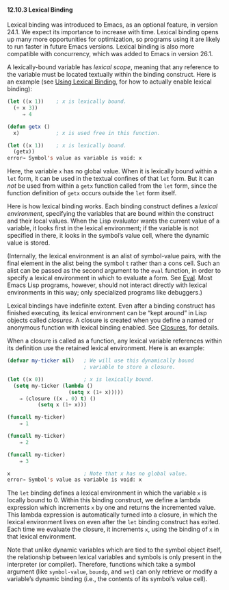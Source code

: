 

#### 12.10.3 Lexical Binding

Lexical binding was introduced to Emacs, as an optional feature, in version 24.1. We expect its importance to increase with time. Lexical binding opens up many more opportunities for optimization, so programs using it are likely to run faster in future Emacs versions. Lexical binding is also more compatible with concurrency, which was added to Emacs in version 26.1.

A lexically-bound variable has *lexical scope*, meaning that any reference to the variable must be located textually within the binding construct. Here is an example (see [Using Lexical Binding](Using-Lexical-Binding.html), for how to actually enable lexical binding):

```lisp
(let ((x 1))    ; x is lexically bound.
  (+ x 3))
     ⇒ 4

(defun getx ()
  x)            ; x is used free in this function.

(let ((x 1))    ; x is lexically bound.
  (getx))
error→ Symbol's value as variable is void: x
```

Here, the variable `x` has no global value. When it is lexically bound within a `let` form, it can be used in the textual confines of that `let` form. But it can *not* be used from within a `getx` function called from the `let` form, since the function definition of `getx` occurs outside the `let` form itself.

Here is how lexical binding works. Each binding construct defines a *lexical environment*, specifying the variables that are bound within the construct and their local values. When the Lisp evaluator wants the current value of a variable, it looks first in the lexical environment; if the variable is not specified in there, it looks in the symbol’s value cell, where the dynamic value is stored.

(Internally, the lexical environment is an alist of symbol-value pairs, with the final element in the alist being the symbol `t` rather than a cons cell. Such an alist can be passed as the second argument to the `eval` function, in order to specify a lexical environment in which to evaluate a form. See [Eval](Eval.html). Most Emacs Lisp programs, however, should not interact directly with lexical environments in this way; only specialized programs like debuggers.)

Lexical bindings have indefinite extent. Even after a binding construct has finished executing, its lexical environment can be “kept around” in Lisp objects called *closures*. A closure is created when you define a named or anonymous function with lexical binding enabled. See [Closures](Closures.html), for details.

When a closure is called as a function, any lexical variable references within its definition use the retained lexical environment. Here is an example:

```lisp
(defvar my-ticker nil)   ; We will use this dynamically bound
                         ; variable to store a closure.

(let ((x 0))             ; x is lexically bound.
  (setq my-ticker (lambda ()
                    (setq x (1+ x)))))
    ⇒ (closure ((x . 0) t) ()
          (setq x (1+ x)))

(funcall my-ticker)
    ⇒ 1

(funcall my-ticker)
    ⇒ 2

(funcall my-ticker)
    ⇒ 3

x                        ; Note that x has no global value.
error→ Symbol's value as variable is void: x
```

The `let` binding defines a lexical environment in which the variable `x` is locally bound to 0. Within this binding construct, we define a lambda expression which increments `x` by one and returns the incremented value. This lambda expression is automatically turned into a closure, in which the lexical environment lives on even after the `let` binding construct has exited. Each time we evaluate the closure, it increments `x`, using the binding of `x` in that lexical environment.

Note that unlike dynamic variables which are tied to the symbol object itself, the relationship between lexical variables and symbols is only present in the interpreter (or compiler). Therefore, functions which take a symbol argument (like `symbol-value`, `boundp`, and `set`) can only retrieve or modify a variable’s dynamic binding (i.e., the contents of its symbol’s value cell).
